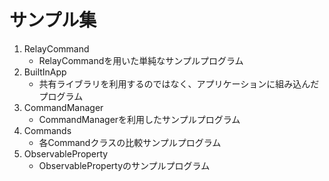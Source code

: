 # サンプル集

1. RelayCommand
    - RelayCommandを用いた単純なサンプルプログラム
1. BuiltInApp
    - 共有ライブラリを利用するのではなく、アプリケーションに組み込んだプログラム
1. CommandManager
    - CommandManagerを利用したサンプルプログラム
1. Commands
    - 各Commandクラスの比較サンプルプログラム
1. ObservableProperty
    - ObservablePropertyのサンプルプログラム
